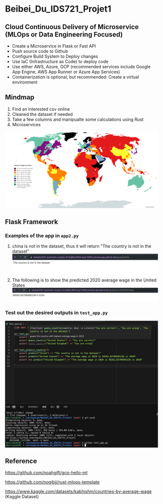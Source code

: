 # Beibei_Du_IDS721_Projet1

## Cloud Continuous Delivery of Microservice (MLOps or Data Engineering Focused)
- Create a Microservice in Flask or Fast API
- Push source code to Github
- Configure Build System to Deploy changes
- Use IaC (Infrastructure as Code) to deploy code
- Use either AWS, Azure, GCP (recommended services include Google App Engine, AWS App Runner or Azure App Services)
- Containerization is optional, but recommended: Create a virtual environment

## Mindmap
1. Find an interested csv online 
2. Cleaned the dataset if needed
3. Take a few columns and manipualte some calculations using Rust
4. Microservices

![Alt text](https://github.com/belladu0201/Images_Beibei/blob/main/Minimum_wages_by_territory.png)

## Flask Framework
### Examples of the app in `app2.py`
1. china is not in the dataset, thus it will return "The country is not in the dataset"
![Alt](https://github.com/belladu0201/Images_Beibei/blob/main/ids721/Screen%20Shot%202023-02-08%20at%204.12.43%20AM.png)
2. The following is to show the predicted 2020 average wage in the United States
![Alt](https://github.com/belladu0201/Images_Beibei/blob/main/ids721/Screen%20Shot%202023-02-08%20at%204.12.58%20AM.png)

### Test out the desired outputs in `test_app.py`
![Alt](https://github.com/belladu0201/Images_Beibei/blob/main/ids721/Screen%20Shot%202023-02-08%20at%204.12.19%20AM.png)

## Reference
https://github.com/noahgift/gcp-hello-ml

https://github.com/nogibjj/rust-mlops-template


https://www.kaggle.com/datasets/kabhishm/countries-by-average-wage (Kaggle Dataset)



